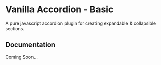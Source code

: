 # Vanilla Accordion - Basic

A pure javascript accordion plugin for creating expandable & collapsible sections.

## Documentation

Coming Soon...
